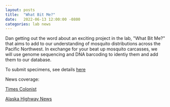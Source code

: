 ```yaml
---
layout: posts
title:  "What Bit Me?"
date:   2022-06-13 12:00:00 -0800
categories: lab news
---
```


Dan getting out the word about an exciting project in the lab, "What Bit Me?" that aims to add to our understanding of mosquito distributions across the Pacific Northwest. In exchange for your beat up mosquito carcasses, we will use genome sequencing and DNA barcoding to identiy them and add them to our database.

 To submit specimens, see details [here](/assets/pdf/whatbitme.pdf)

News coverage:

[Times Colonist](https://www.timescolonist.com/life/bc-scientist-wants-you-to-send-him-slapped-mosquitoes-in-the-mail-5463929)

[Alaska Highway News](https://www.alaskahighwaynews.ca/fort-st-john/bc-scientist-wants-you-to-send-him-slapped-mosquitoes-in-the-mail-5463929)
